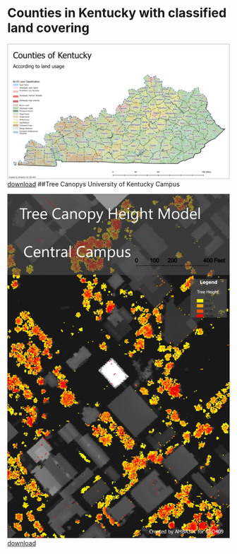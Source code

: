 # Counties in Kentucky with classified land covering
![Kentucky](Layout1.jpg)
[download](Layout1.pdf)
##Tree Canopys University of Kentucky Campus

![Canopy shading](treemodel.jpg)
[download](treemodel.pdf)
